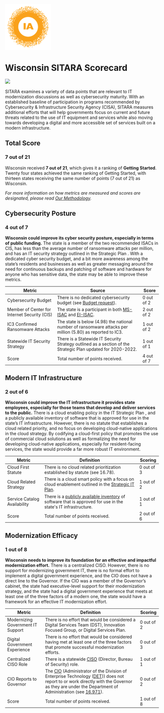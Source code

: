 ![image](https://github.com/internetassociation/SITARA/blob/main/Assets/IA_Mark.png)

# Wisconsin SITARA Scorecard

<img src="https://upload.wikimedia.org/wikipedia/commons/thumb/2/22/Flag_of_Wisconsin.svg/640px-Flag_of_Wisconsin.svg.png" width="100" />

SITARA examines a variety of data points that are relevant to IT modernization discussions as well as cybersecurity maturity. With an established baseline of participation in programs recommended by Cybersecurity & Infrastructure Security Agency (CISA), SITARA measures additional efforts that will help governments focus on current and future threats related to the use of IT equipment and services while also moving towards developing a digital and more accessible set of services built on a modern infrastructure.

## Total Score

### 7 out of 21

Wisconsin received **7 out of 21**, which gives it a ranking of **Getting Started**. Twenty four states achieved the same ranking of Getting Started, with thirteen states receiving the same number of points (7 out of 21) as Wisconsin.

*For more information on how metrics are measured and scores are designated, please read [Our Methodology](https://github.com/internetassociation/SITARA/blob/main/Data/Individual-Data/Our-Methodology.md).*

## Cybersecurity Posture

### 4 out of 7

**Wisconsin could improve its cyber security posture, especially in terms of public funding.** The state is a member of the two recommended ISACs in CIS, has less than the average number of ransomware attacks per million, and has an IT security strategy outlined in the Strategic Plan . With a dedicated cyber security budget, and a bit more awareness among the state’s residents and businesses as well as greater messaging around the need for continuous backups and patching of software and hardware for anyone who has sensitive data, the state may be able to improve these metrics.

Metric | Source | Score
--- | --- | ---
Cybersecurity Budget | There is no dedicated cybersecurity budget (see [Budget request](https://doa.wi.gov/budget/SBO/2021-23%20505%20DOA%20Budget%20Request.pdf)). | 0 out of 2
Member of Center for Internet Security (CIS) | The state is a participant in both [MS-ISAC](https://www.cisecurity.org/partners-state-government/) and [EI-ISAC](https://www.cisecurity.org/ei-isac/partners-ei-isac/). | 2 out of 2
IC3 Confirmed Ransomware Attacks | The state is below (4.98) the national number of ransomware attacks per million (5.80) as reported to IC3. | 1 out of 2
Statewide IT Security Strategy | There is a Statewide IT Security Strategy outlined as a section of the Strategic Plan updated for 2020-2022. | 1 out of 1
Score | Total number of points received. | 4 out of 7

## Modern IT Infrastructure

### 2 out of 6

**Wisconsin could improve the IT infrastructure it provides state employees, especially for those teams that develop and deliver services to the public.** There is a cloud enabling policy in the IT Strategic Plan , and a publicly available inventory of software that is approved for use in the state’s IT infrastructure. However, there is no statute that establishes a cloud related priority, and no focus on developing cloud-native applications in the cloud strategy. By codifying a cloud-first policy that promotes the use of commercial cloud solutions as well as formalizing the need for developing cloud-native applications, especially for resident-facing services, the state would provide a far more robust IT environment.

Metric | Definition | Scoring
--- | --- | ---
Cloud First Statute | There is no cloud related prioritization established by statute (see 16.78). | 0 out of 3
Cloud Related Strategy | There is a cloud smart policy with a focus on cloud enablement outlined in the [Strategic IT Plan](https://det.wi.gov/Documents/StrategicITPlan2020.pdf). | 1 out of 2
Service Catalog Availability | There is a [publicly available inventory](https://det.wi.gov/Pages/ServiceCatalog.aspx) of software that is approved for use in the state's IT infrastructure. | 1 out of 1
Score | Total number of points received. | 2 out of 6

## Modernization Efficacy

### 1 out of 8

**Wisconsin needs to improve its foundation for an effective and impactful modernization effort.** There is a centralized CISO. However, there is no support for modernizing government IT, there is no formal effort to implement a digital government experience, and the CIO does not have a direct line to the Governor. If the CIO was a member of the Governor’s cabinet, the state had executive-level support for their modernization strategy, and the state had a digital government experience that meets at least one of the three factors of a modern one, the state would have a framework for an effective IT modernization effort.

Metric | Definition | Scoring
--- | --- | ---
Modernizing Government IT Support | There is no effort that would be considered a Digital Services Team (DST), Innovation Focused Group, or Digital Services Plan. | 0 out of 2
Digital Government Experience | There is no effort that would be considered having met at least one of the three factors that promote successful modernization efforts. | 0 out of 3
Centralized CISO Role  | There is a statewide [CISO](https://det.wi.gov/Pages/Senior-Leadership.aspx) (Director, Bureau of Security) role. | 1 out of 1
CIO Reports to Governor | The [CIO](https://det.wi.gov/Pages/Senior-Leadership.aspx) (Administrator of the Division of Enterprise Technology ([DET](https://det.wi.gov/Pages/home.aspx))) does not report to or work directly with the Governor as they are under the Department of Administration (see [16.971](https://docs.legis.wisconsin.gov/statutes/statutes/16/vii/971)). | 0 out of 2
Score | Total number of points received. | 1 out of 8